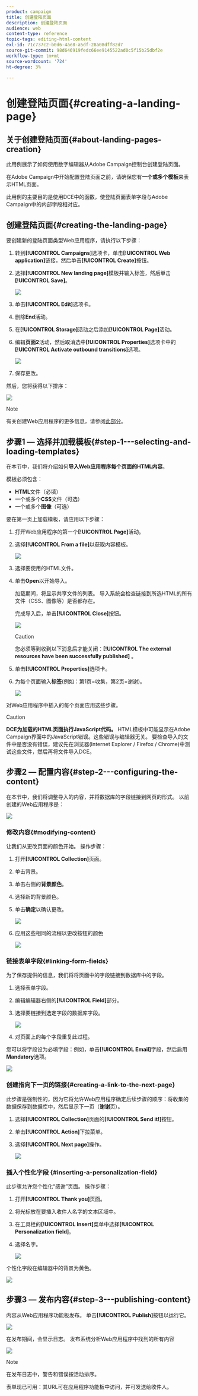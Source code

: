 ```yaml
---
product: campaign
title: 创建登陆页面
description: 创建登陆页面
audience: web
content-type: reference
topic-tags: editing-html-content
exl-id: 71c737c2-b0d6-4ae8-a5df-28a08dff82d7
source-git-commit: 98d646919fedc66ee9145522ad0c5f15b25dbf2e
workflow-type: tm+mt
source-wordcount: '724'
ht-degree: 3%

---
```


# 创建登陆页面{#creating-a-landing-page}

## 关于创建登陆页面{#about-landing-pages-creation}

此用例展示了如何使用数字编辑器从Adobe Campaign控制台创建登陆页面。

在Adobe Campaign中开始配置登陆页面之前，请确保您有&#x200B;**一个或多个模板**&#x200B;来表示HTML页面。

此用例的主要目的是使用DCE中的函数，使登陆页面表单字段与Adobe Campaign中的内部字段相对应。

## 创建登陆页面{#creating-the-landing-page}

要创建新的登陆页面类型Web应用程序，请执行以下步骤：

1. 转到&#x200B;**[!UICONTROL Campaigns]**&#x200B;选项卡，单击&#x200B;**[!UICONTROL Web application]**&#x200B;链接，然后单击&#x200B;**[!UICONTROL Create]**&#x200B;按钮。
1. 选择&#x200B;**[!UICONTROL New landing page]**&#x200B;模板并输入标签，然后单击&#x200B;**[!UICONTROL Save]**。

   ![](assets/dce_uc1_newlandingpage.png)

1. 单击&#x200B;**[!UICONTROL Edit]**&#x200B;选项卡。
1. 删除&#x200B;**End**&#x200B;活动。
1. 在&#x200B;**[!UICONTROL Storage]**&#x200B;活动之后添加&#x200B;**[!UICONTROL Page]**&#x200B;活动。
1. 编辑&#x200B;**页面2**&#x200B;活动，然后取消选中&#x200B;**[!UICONTROL Properties]**&#x200B;选项卡中的&#x200B;**[!UICONTROL Activate outbound transitions]**&#x200B;选项。

   ![](assets/dce_uc1_transition.png)

1. 保存更改。

然后，您将获得以下排序：

![](assets/dce_uc1_edition_activity.png)

>[!NOTE]
>
>有关创建Web应用程序的更多信息，请参阅[此部分](../../web/using/creating-a-new-web-application.md)。

## 步骤1 — 选择并加载模板{#step-1---selecting-and-loading-templates}

在本节中，我们将介绍如何&#x200B;**导入Web应用程序每个页面的HTML内容**。

模板必须包含：

* **HTML**&#x200B;文件（必填）
* 一个或多个&#x200B;**CSS**&#x200B;文件（可选）
* 一个或多个&#x200B;**图像**（可选）

要在第一页上加载模板，请应用以下步骤：

1. 打开Web应用程序的第一个&#x200B;**[!UICONTROL Page]**&#x200B;活动。
1. 选择&#x200B;**[!UICONTROL From a file]**&#x200B;以获取内容模板。

   ![](assets/dce_uc1_selectmodel.png)

1. 选择要使用的HTML文件。
1. 单击&#x200B;**Open**&#x200B;以开始导入。

   加载期间，将显示共享文件的列表。 导入系统会检查链接到所选HTML的所有文件（CSS、图像等）是否都存在。

   完成导入后，单击&#x200B;**[!UICONTROL Close]**&#x200B;按钮。

   ![](assets/dce_uc1_import.png)

   >[!CAUTION]
   >
   >您必须等到收到以下消息后才能关闭：**[!UICONTROL The external resources have been successfully published]** 。

1. 单击&#x200B;**[!UICONTROL Properties]**&#x200B;选项卡。
1. 为每个页面输入&#x200B;**标签**(例如：第1页=收集，第2页=谢谢)。

   ![](assets/dce_uc1_pagelabel.png)

对Web应用程序中插入的每个页面应用这些步骤。

>[!CAUTION]
>
>**DCE为加载的HTML页面执行JavaScript代码。** HTML模板中可能显示在Adobe Campaign界面中的JavaScript错误。这些错误与编辑器无关。 要检查导入的文件中是否没有错误，建议先在浏览器(Internet Explorer / Firefox / Chrome)中测试这些文件，然后再将文件导入DCE。

## 步骤2 — 配置内容{#step-2---configuring-the-content}

在本节中，我们将调整导入的内容，并将数据库的字段链接到网页的形式。 以前创建的Web应用程序是：

![](assets/dce_uc1_lp_enchainement.png)

### 修改内容{#modifying-content}

让我们从更改页面的颜色开始。 操作步骤：

1. 打开&#x200B;**[!UICONTROL Collection]**&#x200B;页面。
1. 单击背景。
1. 单击右侧的&#x200B;**背景颜色**。
1. 选择新的背景颜色。
1. 单击&#x200B;**确定**&#x200B;以确认更改。

   ![](assets/dce_uc1_changecolor.png)

1. 应用这些相同的流程以更改按钮的颜色

   ![](assets/dce_uc1_finalcolor.png)

### 链接表单字段{#linking-form-fields}

为了保存提供的信息，我们将将页面中的字段链接到数据库中的字段。

1. 选择表单字段。
1. 编辑编辑器右侧的&#x200B;**[!UICONTROL Field]**&#x200B;部分。
1. 选择要链接到选定字段的数据库字段。

   ![](assets/dce_uc1_mapping.png)

1. 对页面上的每个字段重复此过程。

您可以将字段设为必填字段：例如，单击&#x200B;**[!UICONTROL Email]**&#x200B;字段，然后启用&#x200B;**Mandatory**&#x200B;选项。

![](assets/dce_uc1_fieldmandatory.png)

### 创建指向下一页的链接{#creating-a-link-to-the-next-page}

此步骤是强制性的，因为它将允许Web应用程序确定后续步骤的顺序：将收集的数据保存到数据库中，然后显示下一页（**谢谢**&#x200B;页）。

1. 选择&#x200B;**[!UICONTROL Collection]**&#x200B;页面的&#x200B;**[!UICONTROL Send it!]**&#x200B;按钮。
1. 单击&#x200B;**[!UICONTROL Action]**&#x200B;下拉菜单。
1. 选择&#x200B;**[!UICONTROL Next page]**&#x200B;操作。

   ![](assets/dce_uc1_actionbouton.png)

### 插入个性化字段 {#inserting-a-personalization-field}

此步骤允许您个性化“感谢”页面。 操作步骤：

1. 打开&#x200B;**[!UICONTROL Thank you]**&#x200B;页面。
1. 将光标放在要插入收件人名字的文本区域中。
1. 在工具栏的&#x200B;**[!UICONTROL Insert]**&#x200B;菜单中选择&#x200B;**[!UICONTROL Personalization field]**。
1. 选择名字。

   ![](assets/dce_uc1_persochamp.png)

个性化字段在编辑器中的背景为黄色。

![](assets/dce_uc1_edit_champperso.png)

## 步骤3 — 发布内容{#step-3---publishing-content}

内容从Web应用程序功能板发布。 单击&#x200B;**[!UICONTROL Publish]**&#x200B;按钮以运行它。

![](assets/dce_uc1_pub_dashboard.png)

在发布期间，会显示日志。 发布系统分析Web应用程序中找到的所有内容

![](assets/dce_uc1_pub_dashboard_journal.png)

>[!NOTE]
>
>在发布日志中，警告和错误按活动排序。

表单现已可用：其URL可在应用程序功能板中访问，并可发送给收件人。
